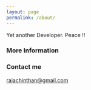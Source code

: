 ```yaml
---
layout: page
permalink: /about/
---
```


Yet another Developer. Peace !! 

### More Information



### Contact me

[rajachinthan@gmail.com](mailto:rajachinthan@gmail.com)
